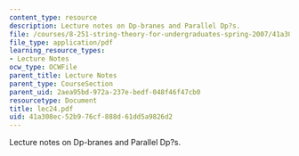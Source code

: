 ```yaml
---
content_type: resource
description: Lecture notes on Dp-branes and Parallel Dp?s.
file: /courses/8-251-string-theory-for-undergraduates-spring-2007/41a308ec52b976cf888d61dd5a9826d2_lec24.pdf
file_type: application/pdf
learning_resource_types:
- Lecture Notes
ocw_type: OCWFile
parent_title: Lecture Notes
parent_type: CourseSection
parent_uid: 2aea95bd-972a-237e-bedf-048f46f47cb0
resourcetype: Document
title: lec24.pdf
uid: 41a308ec-52b9-76cf-888d-61dd5a9826d2
---
```

Lecture notes on Dp-branes and Parallel Dp?s.

